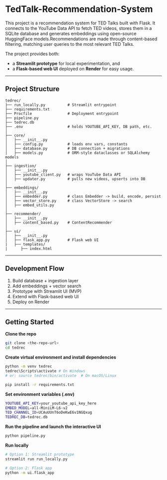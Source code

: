 # TedTalk-Recommendation-System
This project is a recommendation system for TED Talks built with Flask. It connects to the YouTube Data API to fetch TED videos, stores them in a SQLite database and generates embeddings using open-source HuggingFace models.Recommendations are made through content-based filtering, matching user queries to the most relevant TED Talks. 

The project provides both:
- a **Streamlit prototype** for local experimentation, and  
- a **Flask-based web UI** deployed on **Render** for easy usage.  

---

## Project Structure

    tedrec/
    ├── run_locally.py          # Streamlit entrypoint
    ├── requirements.txt
    ├── Procfile                # Deployment entrypoint
    ├── pipeline.py
    ├── tedrec.db
    ├── .env                    # holds YOUTUBE_API_KEY, DB path, etc.
    │
    ├── core/
    │   ├── __init__.py
    │   ├── config.py           # loads env vars, constants
    │   ├── database.py         # DB connection + migrations
    │   ├── models.py           # ORM-style dataclasses or SQLAlchemy models
    │
    ├── ingestion/
    │   ├── __init__.py
    │   ├── youtube_client.py   # wraps YouTube Data API
    │   ├── updater.py          # pulls new videos, upserts into DB
    │
    ├── embeddings/
    │   ├── __init__.py
    │   ├── embedder.py         # class Embedder -> build, encode, persist
    │   ├── vector_store.py     # class VectorStore -> search 
    │   ├── embed_utils.py     
    │
    ├── recommender/
    │   ├── __init__.py
    │   ├── content_based.py    # ContentRecommender
    │
    ├── ui/
    │   ├── __init__.py
    │   ├── flask_app.py        # Flask web UI
    |   ├── templates/
    |      ├── index.html 

---

## Development Flow

1. Build database + ingestion layer  
2. Add embeddings + vector search  
3. Prototype with Streamlit UI (MVP)  
4. Extend with Flask-based web UI  
5. Deploy on Render

---

## Getting Started

**Clone the repo**
```bash
git clone <the-repo-url>
cd tedrec
```

**Create virtual environment and install dependencies**
```bash
python -m venv tedrec
tedrec\Scripts\activate # On Windows
# or: source tedrec/bin/activate  # On macOS/Linux

pip install -r requirements.txt
```

**Set environment variables (.env)**
```bash
YOUTUBE_API_KEY=your_youtube_api_key_here
EMBED_MODEL=all-MiniLM-L6-v2
TED_CHANNEL_ID=UCAuUUnT6oDeKwE6v1NGQxug
TEDREC_DB=tedrec.db
```

**Run the pipeline and launch the interactive UI**
```bash
python pipeline.py
```

**Run locally**
```bash
# Option 1: Streamlit prototype
streamlit run run_locally.py

# Option 2: Flask app
python -m ui.flask_app
```
